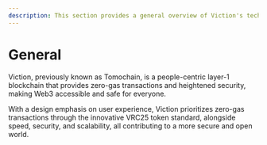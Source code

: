 ```yaml
---
description: This section provides a general overview of Viction's technology and products.
---
```


# General

Viction, previously known as Tomochain, is a people-centric layer-1 blockchain that provides zero-gas transactions and heightened security, making Web3 accessible and safe for everyone.

With a design emphasis on user experience, Viction prioritizes zero-gas transactions through the innovative VRC25 token standard, alongside speed, security, and scalability, all contributing to a more secure and open world.
